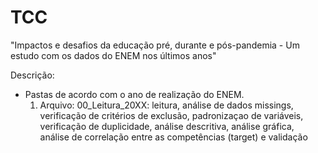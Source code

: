 # TCC

"Impactos e desafios da educação pré, durante e
pós-pandemia - Um estudo com os dados do ENEM
nos últimos anos"

Descrição: 
- Pastas de acordo com o ano de realização do ENEM.
  1. Arquivo: 00_Leitura_20XX: leitura, análise de dados missings, verificação de critérios de exclusão, padronizaçao de variáveis, verificação de duplicidade, análise descritiva, análise gráfica, análise de correlação entre as competências (target) e validação



